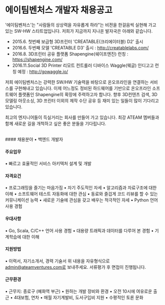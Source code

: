 # 에이팀벤처스 개발자 채용공고

'에이팀벤처스'는 "사람들의 상상력을 자유롭게 하라"는 비젼을 한걸음씩 실현해 가고 있는 SW-HW 스타트업입니다.
저희가 지금까지 지나온 발자국은 아래와 같습니다.

- 2015.6. 첫번째 보급형 3D프린터 'CREATABLE(크리에이터블) D2' 출시
- 2016.6. 두번째 모델 'CREATABLE D3' 출시 : http://creatablelabs.com/
- 2016.8. 3D프린터 공유 플랫폼 Shapengine(쉐이프엔진) 런칭 : https://shapengine.com/
- 2016.11.Social 3D Printer 리모트 컨트롤러 디바이스 Waggle(웨글) 인디고고 런칭 예정 : http://gowaggle.io/

저희 에이팀벤처스는 강력한 SW/HW 기술력을 바탕으로 온오프라인을 연결하는 서비스를 구현해내고 있습니다.
이제 어느정도 정비된 하드웨어를 기반으로 온오프라인 소프트웨어 플랫폼인 Shapengine의 확장에 주력하고자 합니다.
향후 3D컨텐츠 검색, 3D 모델링 아웃소싱, 3D 프린터 이외의 제작 수단 공유 등 재미 있는 일들이 많이 기다리고 있습니다.

최고의 엔지니어들이 득실거리는 회사를 만들어 가고 있습니다.
최강 ATEAM 멤버들과 함께 새로운 길을 개척하고 싶은 좋은 분들을 기다립니다.  

<br />
#### 채용분야
• 백엔드 개발자

#### 주요업무
• 빠르고 효율적인 서비스 아키텍처 설계 및 개발

#### 자격요건
• 프로그래밍을 즐기는 마음가짐
• 자기 주도적인 자세
• 알고리즘과 자료구조에 대한 이해
• 소프트웨어 테스트 자동화에 대한 관심
• 동료와 즐겁게 코드 리뷰를 할 수 있는 커뮤니케이션 능력
• 새로운 기술에 관심을 갖고 배우는 적극적인 자세
• Python 언어 사용 경험

#### 우대사항
• Go, Scala, C/C++ 언어 사용 경험
• 대용량 트래픽과 데이터를 다루어 본 경험
• 기계학습에 대한 이해

#### 지원방법
• 이력서, 자기소개서, 경력 기술서
위 내용을 자유형식으로 admin@ateamventures.com로 보내주세요. 서류평가 후 면접이 진행됩니다.

#### 근무환경
• 근무지: 종로구 (혜화역 부근)
• 원하는 개발 장비와 환경
• 오전 10시에 여유로운 출근
• 4대보험, 연차
• 매월 자기계발비, 도서구입비 지원
• 수평적인 토론 문화
